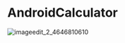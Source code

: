 # AndroidCalculator
![imageedit_2_4646810610](https://user-images.githubusercontent.com/39390691/182677371-551a6f74-8262-43d1-828b-b20c4a95c034.png)
